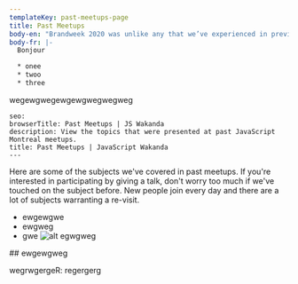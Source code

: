 ```yaml
---
templateKey: past-meetups-page
title: Past Meetups
body-en: "Brandweek 2020 was unlike any that we’ve experienced in previous years. A fully virtual conference, marketers of all backgrounds, disciplines and industries were able to connect and share ideas that will undoubtedly shape the future of our industry.\n\n\tThis year was particularly important as it was one of the first major industry gatherings to go digital that brought both agencies and brands together to learn how to navigate an ever-changing consumer landscape.\n\n\tHere are some of the most important learnings and how they can be applied to your brand:\n\n\t## The world changes quickly, brands must adapt with it\n\n\t2020 has shown our industry that we cannot rely on annual plans. While we can still strategize for the long term, we need to evaluate and adjust in the short-term to adapt to the world as it changes. Nearly every marketer that spoke touched upon the fact that they had to completely scrap or significantly pivot the programs they planned in Q4 2019. Short-term plans and faster turnaround times for campaigns have become the industry standard. In a world where media and culture are “always-on,” marketers need to be agile enough to adapt to overnight changes in social, cultural and business norms.\n\n\t## Have a purpose; be authentic and empathetic\n\n\tAgility is necessary today because consumers want to hear from their favorite brands, even in uncertain times. However, moving quickly will only hurt your brand if it does not have a defined purpose and its tone is not authentic and empathetic.\n\n\tDuring their discussion, Frito-Lay VP of Marketing Sadira E. Furlow, Ally Financial Chief Marketing Officer Andrea Brimmer, and DoorDash Vice President of Marketing Kofi Amoo-Gottfried all emphasized the importance of showing up as a human and leading with generosity. This is more important than ever in today’s world, where many need to feel uplifted and need a little extra support.\n\n\tBrands that are rooted in kindness and authenticity will be the ones to win long-term. How does this happen? Through the leadership of the marketing team or agency. Marketers today must be the leaders that lead the development of an official brand purpose, if one does not already exist. Agencies must counsel their clients on rooting campaigns in values like kindness, generosity and empathy.\n\n\t## Online communities are filling the consumer connection void, giving brands more ways to engage\n\n\t2020 has accelerated the role that digital plays in our lives. With many confined to their homes or choosing to live locally, consumers are looking for connection. Digital communities that offer genuine connection provide a solution – the omnipresent manicured social presence of the 2010s is now causing disconnect. Channels that offer direct, genuine connection like Reddit are having their moment.\n\n\tThe platform saw a significant increase in users when the pandemic started. Sub-Reddit pages moderated by topical experts (the COVID page is moderated by epidemiologists), so there is a high level of trust and engagement among users. The channel is also a source of entertainment. Chief Operating Offier Jen Wong noted that those who came for information about how to stay safe at the start of the pandemic ended up staying for entertainment and connection. With a low barrier to entry for brand creative, Wong also pointed out that Reddit users welcome brands with an authentic message to the conversation.\n\n\tDoes your brand want to have an authentic, meaningful discussion with customers? Actively participating by creating a community, facilitating AMA discussions or commenting on relevant sub-Reddits will connect all that are passionate about your brand’s mission.\n\n\t## There is no room for error when it comes to diversity and inclusion or multicultural representation.\n\n\tDiversity and inclusion was a part of nearly every Brandweek discussion, making it clear that there is no room for error with organization D&I practices and multicultural representation in marketing.\n\n\tAs with all marketing, diversity, inclusion and multicultural representation must be meaningful and authentic to the brand. DoorDash’s Kofi Amoo-Gottfried pointed out that companies need to do what they can with what they have. In an effort to lift up black entrepreneurs, DoorDash partnered with NBA players restarting the season in Orlando to highlight black-owned restaurants in their home team cities.\n\n\tAnother common thread among all conversations was that representation must be prevalent in the entire marketing supply chain – the industry overall needs to improve how it recruits and retains employees of color. P&G’s Marc Pritchard said, “true diversity and inclusion fosters innovation and problem solving because people are allowed to bring their whole selves to work.”\n\n\tIt’s important to know that while there is no room for error with diversity, inclusion and representation, everyone realizes that this might be new territory for some marketers. As Amoo-Gottfried said, this work will take a lifetime.\n\n\t## Remember: 2020 Still Counts\n\n\t2020 should not be a year with an asterisk – as an industry, we have evolved. Now, we must push our industry to continue to be more agile, empathetic and progressive. The brand that weaves learnings from 2020 into its future strategy is the brand that will win in the hearts and minds of consumers in the future."
body-fr: |-
  Bonjour

  * onee
  * twoo
  * three


  ```
  wegewgwegewgewgwegwegweg
  ```
seo:
  browserTitle: Past Meetups | JS Wakanda
  description: View the topics that were presented at past JavaScript Montreal meetups.
  title: Past Meetups | JavaScript Wakanda
---
```

Here are some of the subjects we've covered in past meetups. If you're interested in participating by giving a talk, don't worry too much if we've touched on the subject before. New people join every day and there are a lot of subjects warranting a re-visit.

* ewgewgwe
* ewgweg
* gwe
  ![alt egwgweg](/img/benjamin-parker-736167-unsplash.jpg)

\## ewgewgweg

wegrwgergeR: regergerg
